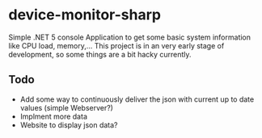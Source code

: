 # device-monitor-sharp
Simple .NET 5 console Application to get some basic system information like CPU load, memory,... 
This project is in an very early stage of development, so some things are a bit hacky currently.

## Todo
- Add some way to continuously deliver the json with current up to date values (simple Webserver?)
- Implment more data
- Website to display json data?

